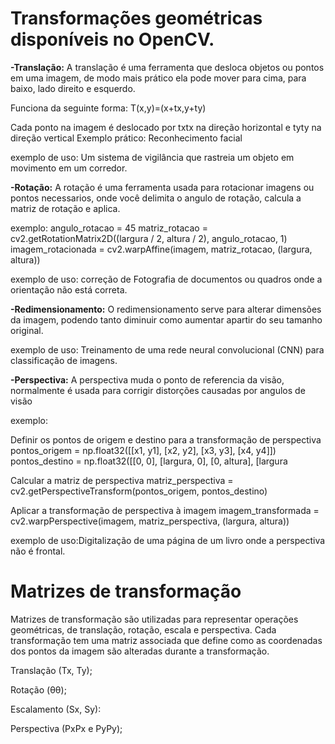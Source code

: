# Transformações geométricas disponíveis no OpenCV.

**-Translação:**
A translação é uma ferramenta que desloca objetos ou pontos em uma imagem, de modo mais prático ela pode mover para cima, para baixo, lado direito e esquerdo. 

Funciona da seguinte forma: T(x,y)=(x+tx,y+ty)

Cada ponto na imagem é deslocado por txtx na direção horizontal e tyty na direção vertical
Exemplo prático: Reconhecimento facial

exemplo de uso: Um sistema de vigilância que rastreia um objeto em movimento em um corredor.


**-Rotação:**
A rotação é uma ferramenta usada para rotacionar imagens ou pontos necessarios, onde você delimita o angulo de rotação, calcula a matriz de rotação e aplica.

exemplo: 
angulo_rotacao = 45
matriz_rotacao = cv2.getRotationMatrix2D((largura / 2, altura / 2), angulo_rotacao, 1)
imagem_rotacionada = cv2.warpAffine(imagem, matriz_rotacao, (largura, altura))


exemplo de uso: correção de Fotografia de documentos ou quadros onde a orientação não está correta.


**-Redimensionamento:**
O redimensionamento serve para alterar dimensões da imagem, podendo tanto diminuir como aumentar apartir do seu tamanho original.

exemplo de uso: Treinamento de uma rede neural convolucional (CNN) para classificação de imagens.


**-Perspectiva:**
A perspectiva muda o ponto de referencia da visão, normalmente é usada para corrigir distorções causadas por angulos de visão

exemplo: 

Definir os pontos de origem e destino para a transformação de perspectiva
pontos_origem = np.float32([[x1, y1], [x2, y2], [x3, y3], [x4, y4]])
pontos_destino = np.float32([[0, 0], [largura, 0], [0, altura], [largura

Calcular a matriz de perspectiva
matriz_perspectiva = cv2.getPerspectiveTransform(pontos_origem, pontos_destino)

Aplicar a transformação de perspectiva à imagem
imagem_transformada = cv2.warpPerspective(imagem, matriz_perspectiva, (largura, altura))

exemplo de uso:Digitalização de uma página de um livro onde a perspectiva não é frontal.


# Matrizes de transformação

Matrizes de transformação são utilizadas para representar operações geométricas, de translação, rotação, escala e perspectiva. Cada transformação tem uma matriz associada que define como as coordenadas dos pontos da imagem são alteradas durante a transformação.

Translação (Tx, Ty);

Rotação (θθ);

Escalamento (Sx, Sy):

Perspectiva (PxPx​ e PyPy​);